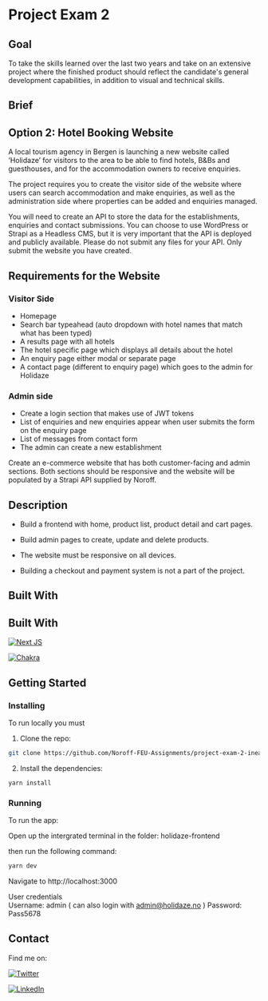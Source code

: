# Project Exam 2


## Goal
To take the skills learned over the last two years and take on an extensive project where the finished product should reflect the candidate's general development capabilities, in addition to visual and technical skills.

## Brief

## Option 2: Hotel Booking Website
A local tourism agency in Bergen is launching a new website called ‘Holidaze’ for visitors to the area to be able to find hotels, B&Bs and guesthouses, and for the accommodation owners to receive enquiries.

The project requires you to create the visitor side of the website where users can search accommodation and make enquiries, as well as the administration side where properties can be added and enquiries managed.

You will need to create an API to store the data for the establishments, enquiries and contact submissions. You can choose to use WordPress or Strapi as a Headless CMS, but it is very important that the API is deployed and publicly available. Please do not submit any files for your API. Only submit the website you have created. 

## Requirements for the Website

### Visitor Side
- Homepage
- Search bar typeahead (auto dropdown with hotel names that match what has been typed)
- A results page with all hotels
- The hotel specific page which displays all details about the hotel
- An enquiry page either modal or separate page
- A contact page (different to enquiry page) which goes to the admin for Holidaze

### Admin side
- Create a login section that makes use of JWT tokens
- List of enquiries and new enquiries appear when user submits the form on the enquiry page
- List of messages from contact form
- The admin can create a new establishment



Create an e-commerce website that has both customer-facing and admin sections. 
Both sections should be responsive and the website will be populated by a Strapi API supplied by Noroff.

## Description


- Build a frontend with home, product list, product detail and cart pages.

- Build admin pages to create, update and delete products.

- The website must be responsive on all devices.

- Building a checkout and payment system is not a part of the project.


## Built With


## Built With

[![Next JS](https://img.shields.io/badge/Next-black?style=for-the-badge&logo=next.js&logoColor=white)](https://nextjs.org/)

[![Chakra](https://img.shields.io/badge/chakra-%234ED1C5.svg?style=for-the-badge&logo=chakraui&logoColor=white)](https://chakra-ui.com/)


## Getting Started

### Installing

To run locally you must

1. Clone the repo:

```bash
git clone https://github.com/Noroff-FEU-Assignments/project-exam-2-ineaw.git
```

2. Install the dependencies:


```
yarn install
```

### Running


To run the app:

Open up the intergrated terminal in the folder: holidaze-frontend

then run the following command:

```bash
yarn dev
```
Navigate to http://localhost:3000

User credentials<br/>
Username: admin 
( can also login with admin@holidaze.no )
Password: Pass5678


## Contact

Find me on:

[![Twitter](https://img.shields.io/badge/Twitter-%231DA1F2.svg?logo=Twitter&logoColor=white)](https://twitter.com/ineaw) 

[![LinkedIn](https://img.shields.io/badge/LinkedIn-%230077B5.svg?logo=linkedin&logoColor=white)](https://linkedin.com/in/ine-austreim)



